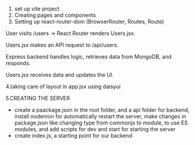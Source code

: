 1. set up vite project
2. Creating pages and components 
3. Setting up react-router-dom (BrowserRouter, Routes, Route)

User visits /users → React Router renders Users.jsx.

Users.jsx makes an API request to /api/users.

Express backend handles logic, retrieves data from MongoDB, and responds.

Users.jsx receives data and updates the UI.

4.taking care of layout in app.jsx using daisyui

5.CREATING THE SERVER
  - create a paackage.json in the root folder, and a api folder for backend, install nodemon for automatically restart the server, make changes in package.json like changing type from commonjs to module, to use ES modules, and add scripts for dev and start for starting the server
  - create index.js, a starting point for our backend
  

